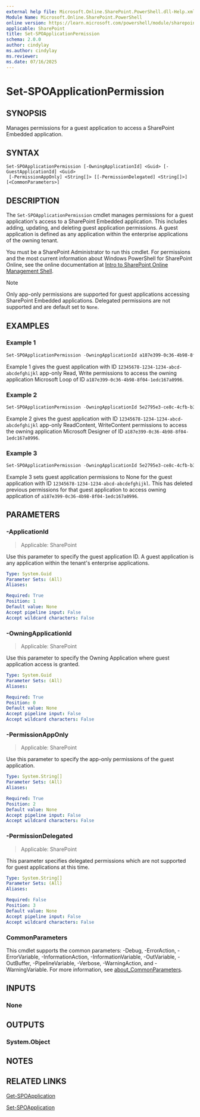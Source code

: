 ```yaml
---
external help file: Microsoft.Online.SharePoint.PowerShell.dll-Help.xml
Module Name: Microsoft.Online.SharePoint.PowerShell
online version: https://learn.microsoft.com/powershell/module/sharepoint-online/set-spoapplicationpermission
applicable: SharePoint
title: Set-SPOApplicationPermission
schema: 2.0.0
author: cindylay
ms.author: cindylay
ms.reviewer:
ms.date: 07/16/2025
---
```


# Set-SPOApplicationPermission

## SYNOPSIS

Manages permissions for a guest application to access a SharePoint Embedded application.

## SYNTAX

```
Set-SPOApplicationPermission [-OwningApplicationId] <Guid> [-GuestApplicationId] <Guid>
 [-PermissionAppOnly] <String[]> [[-PermissionDelegated] <String[]>] [<CommonParameters>]
```

## DESCRIPTION

The `Set-SPOApplicationPermission` cmdlet manages permissions for a guest application's access to a SharePoint Embedded application. This includes adding, updating, and deleting guest application permissions. A guest application is defined as any application within the enterprise applications of the owning tenant.

You must be a SharePoint Administrator to run this cmdlet. For permissions and the most current information about Windows PowerShell for SharePoint Online, see the online documentation at [Intro to SharePoint Online Management Shell](/powershell/sharepoint/sharepoint-online/introduction-sharepoint-online-management-shell).

> [!NOTE]
> Only app-only permissions are supported for guest applications accessing SharePoint Embedded applications. Delegated permissions are not supported and are default set to `None`.

## EXAMPLES

### Example 1

```powershell
Set-SPOApplicationPermission -OwningApplicationId a187e399-0c36-4b98-8f04-1edc167a0996 -ApplicationId 12345678-1234-1234-abcd-abcdefghijkl -PermissionAppOnly Read, Write
```

Example 1 gives the guest application with ID `12345678-1234-1234-abcd-abcdefghijkl` app-only Read, Write permissions to access the owning application Microsoft Loop of ID `a187e399-0c36-4b98-8f04-1edc167a0996`.

### Example 2

```powershell
Set-SPOApplicationPermission -OwningApplicationId 5e2795e3-ce8c-4cfb-b302-35fe5cd01597 -ApplicationId 12345678-1234-1234-abcd-abcdefghijkl -PermissionAppOnly ReadContent, WriteContent -PermissionDelegated None
```

Example 2 gives the guest application with ID `12345678-1234-1234-abcd-abcdefghijkl` app-only ReadContent, WriteContent permissions to access the owning application Microsoft Designer of ID `a187e399-0c36-4b98-8f04-1edc167a0996`.
### Example 3

```powershell
Set-SPOApplicationPermission -OwningApplicationId 5e2795e3-ce8c-4cfb-b302-35fe5cd01597 -ApplicationId 12345678-1234-1234-abcd-abcdefghijkl -PermissionAppOnly None -PermissionDelegated None
```

Example 3 sets guest application permissions to None for the guest application with ID `12345678-1234-1234-abcd-abcdefghijkl`. This has deleted previous permissions for that guest application to access owning application of `a187e399-0c36-4b98-8f04-1edc167a0996`.

## PARAMETERS

### -ApplicationId

> Applicable: SharePoint

Use this parameter to specify the guest application ID. A guest application is any application within the tenant's enterprise applications.

```yaml
Type: System.Guid
Parameter Sets: (All)
Aliases:

Required: True
Position: 1
Default value: None
Accept pipeline input: False
Accept wildcard characters: False
```

### -OwningApplicationId

> Applicable: SharePoint

Use this parameter to specify the Owning Application where guest application access is granted.

```yaml
Type: System.Guid
Parameter Sets: (All)
Aliases:

Required: True
Position: 0
Default value: None
Accept pipeline input: False
Accept wildcard characters: False
```

### -PermissionAppOnly

> Applicable: SharePoint

Use this parameter to specify the app-only permissions of the guest application.

```yaml
Type: System.String[]
Parameter Sets: (All)
Aliases:

Required: True
Position: 2
Default value: None
Accept pipeline input: False
Accept wildcard characters: False
```

### -PermissionDelegated

> Applicable: SharePoint

This parameter specifies delegated permissions which are not supported for guest applications at this time.

```yaml
Type: System.String[]
Parameter Sets: (All)
Aliases:

Required: False
Position: 3
Default value: None
Accept pipeline input: False
Accept wildcard characters: False
```

### CommonParameters

This cmdlet supports the common parameters: -Debug, -ErrorAction, -ErrorVariable, -InformationAction, -InformationVariable, -OutVariable, -OutBuffer, -PipelineVariable, -Verbose, -WarningAction, and -WarningVariable. For more information, see [about_CommonParameters](https://go.microsoft.com/fwlink/?LinkID=113216).

## INPUTS

### None

## OUTPUTS

### System.Object

## NOTES

## RELATED LINKS

[Get-SPOApplication](./Get-SPOApplication.md)

[Set-SPOApplication](./Set-SPOApplication.md)
